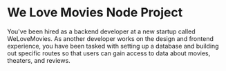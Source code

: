 # We Love Movies Node Project

You've been hired as a backend developer at a new startup called WeLoveMovies. As another developer works on the design and frontend experience, you have been tasked with setting up a database and building out specific routes so that users can gain access to data about movies, theaters, and reviews.
